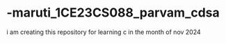 # -maruti_1CE23CS088_parvam_cdsa
i am creating this repository for learning c in the month of nov 2024
